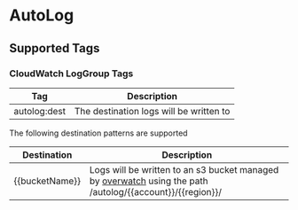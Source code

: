 # AutoLog

## Supported Tags

### CloudWatch LogGroup Tags

| Tag               | Description                             |
|-------------------|-----------------------------------------|
| autolog:dest      | The destination logs will be written to |

The following destination patterns are supported

| Destination    | Description                                                                                                                                        |
|----------------|----------------------------------------------------------------------------------------------------------------------------------------------------|
| {{bucketName}} | Logs will be written to an s3 bucket managed by [overwatch](https://github.com/truemark/overwatch) using the path /autolog/{{account}}/{{region}}/ |

